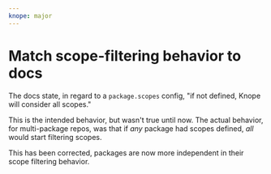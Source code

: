 ```yaml
---
knope: major
---
```


# Match scope-filtering behavior to docs

The docs state, in regard to a `package.scopes` config, "if not defined, Knope will consider all scopes."

This is the intended behavior, but wasn't true until now. The actual behavior, for multi-package repos, was that if 
_any_ package had scopes defined, _all_ would start filtering scopes.

This has been corrected, packages are now more independent in their scope filtering behavior.
